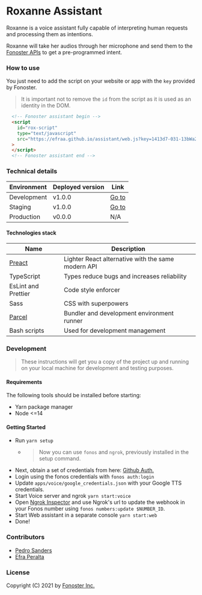 # Roxanne Assistant

Roxanne is a voice assistant fully capable of interpreting human requests and processing them as intentions.

Roxanne will take her audios through her microphone and send them to the [Fonoster APIs](https://fonoster.com/) to get a pre-programmed intent.

### How to use

You just need to add the script on your website or app with the `key` provided by Fonoster.

> It is important not to remove the `id` from the script as it is used as an identity in the DOM.

```html
  <!-- Fonoster assistant begin -->
  <script
    id="rox-script"
    type="text/javascript"
    src="https://efraa.github.io/assistant/web.js?key=1413d7-031-13bWa28"
  >
  </script>
  <!-- Fonoster assistant end -->
```

### Technical details

| Environment       | Deployed version | Link                                                   |
|-------------------|------------------|--------------------------------------------------------|
| Development       | v1.0.0           | [Go to](http://localhost:3080/)                        |
| Staging           | v1.0.0           | [Go to](https://efraa.github.io/assistant) |
| Production        | v0.0.0           | N/A                                                    |

#### Technologies stack

| Name                                | Description                                                 |
|-------------------------------------|-------------------------------------------------------------|
| [Preact](https://preactjs.com/)     | Lighter React alternative with the same modern API          |
| TypeScript                          | Types reduce bugs and increases reliability                 |
| EsLint and Prettier                 | Code style enforcer                                         |
| Sass                                | CSS with superpowers                                        |
| [Parcel](https://v2.parceljs.org/)  | Bundler and development environment runner                  |
| Bash scripts                        | Used for development management                             |

### Development

> These instructions will get you a copy of the project up and
> running on your local machine for development and testing purposes.

#### Requirements

The following tools should be installed before starting:

- Yarn package manager
- Node <=14

#### Getting Started

- Run `yarn setup`
  * > Now you can use `fonos` and `ngrok`, previously installed in the setup command.
- Next, obtain a set of credentials from here: [Github Auth.](https://github.com/login/oauth/authorize?client_id=176eada057a4bbd96736)
- Login using the fonos credentials with `fonos auth:login`
- Update `apps/voice/google_credentials.json` with your Google TTS credentials.
- Start Voice server and ngrok `yarn start:voice`
- Open [Ngrok Inspector](http://localhost:4040/) and use Ngrok's url to update the webhook in your Fonos number using `fonos numbers:update $NUMBER_ID`.
- Start Web assistant in a separate console `yarn start:web`
- Done!

### Contributors

- [Pedro Sanders](https://github.com/psanders)
- [Efra Peralta](https://github.com/Efraa)

### License

Copyright (C) 2021 by [Fonoster Inc.](https://fonoster.com/)
